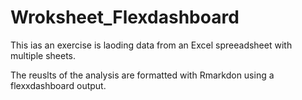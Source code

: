 # Wroksheet_Flexdashboard

This ias an exercise is laoding data from an Excel spreeadsheet with multiple sheets.

The reuslts of the analysis are formatted with Rmarkdon using a flexxdashboard output.

